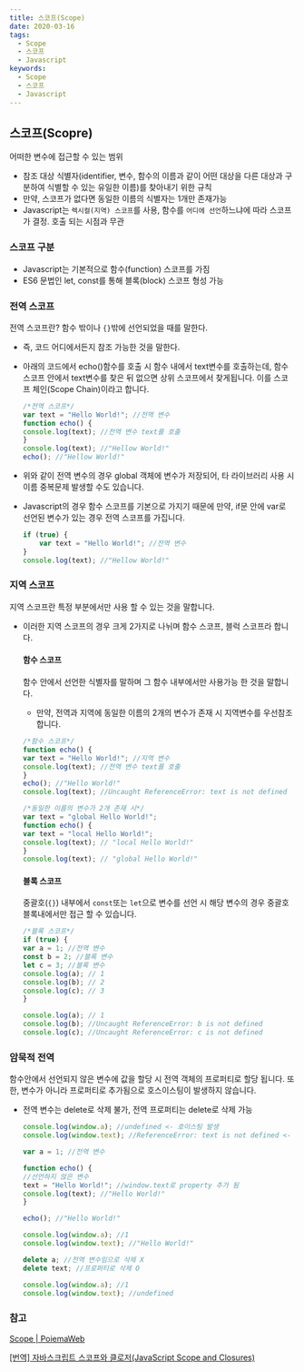 ```yaml
---
title: 스코프(Scope)
date: 2020-03-16
tags:
  - Scope
  - 스코프
  - Javascript
keywords:
  - Scope
  - 스코프
  - Javascript
---
```


## 스코프(Scopre)

어떠한 변수에 접근할 수 있는 범위

- 참조 대상 식별자(identifier, 변수, 함수의 이름과 같이 어떤 대상을 다른 대상과 구분하여 식별할 수 있는 유일한 이름)를 찾아내기 위한 규칙
- 만약, 스코프가 없다면 동일한 이름의 식별자는 1개만 존재가능
- Javascript는 `렉시컬(지역) 스코프`를 사용, 함수를 `어디에 선언`하느냐에 따라 스코프가 결정. 호출 되는 시점과 무관

### 스코프 구분

- Javascript는 기본적으로 함수(function) 스코프를 가짐
- ES6 문법인 let, const를 통해 블록(block) 스코프 형성 가능

### 전역 스코프

전역 스코프란? 함수 밖이나 `{}`밖에 선언되었을 때를 말한다.

- 즉, 코드 어디에서든지 참조 가능한 것을 말한다.
- 아래의 코드에서 echo()함수를 호출 시 함수 내에서 text변수를 호출하는데, 함수 스코프 안에서 text변수를 찾은 뒤 없으면 상위 스코프에서 찾게됩니다. 이를 스코프 체인(Scope Chain)이라고 합니다.

  ```Javascript
  /*전역 스코프*/
  var text = "Hello World!"; //전역 변수
  function echo() {
  console.log(text); //전역 변수 text를 호출
  }
  console.log(text); //"Hellow World!"
  echo(); //"Hellow World!"
  ```

- 위와 같이 전역 변수의 경우 global 객체에 변수가 저장되어, 타 라이브러리 사용 시 이름 중복문제 발생할 수도 있습니다.
- Javascript의 경우 함수 스코프를 기본으로 가지기 때문에 만약, if문 안에 var로 선언된 변수가 있는 경우 전역 스코프를 가집니다.

  ```Javascript
  if (true) {
      var text = "Hello World!"; //전역 변수
  }
  console.log(text); //"Hellow World!"
  ```

### 지역 스코프

지역 스코프란 특정 부분에서만 사용 할 수 있는 것을 말합니다.

- 이러한 지역 스코프의 경우 크게 2가지로 나뉘며 함수 스코프, 블럭 스코프라 합니다.

  #### 함수 스코프

  함수 안에서 선언한 식별자를 말하며 그 함수 내부에서만 사용가능 한 것을 말합니다.

  - 만약, 전역과 지역에 동일한 이름의 2개의 변수가 존재 시 지역변수를 우선참조합니다.

  ```Javascript
  /*함수 스코프*/
  function echo() {
  var text = "Hello World!"; //지역 변수
  console.log(text); //전역 변수 text를 호출
  }
  echo(); //"Hello World!"
  console.log(text); //Uncaught ReferenceError: text is not defined

  /*동일한 이름의 변수가 2개 존재 시*/
  var text = "global Hello World!";
  function echo() {
  var text = "local Hello World!";
  console.log(text); // "local Hello World!"
  }
  console.log(text); // "global Hello World!"
  ```

  #### 블록 스코프

  중괄호(`{}`) 내부에서 `const`또는 `let`으로 변수를 선언 시 해당 변수의 경우 중괄호 블록내에서만 접근 할 수 있습니다.

  ```Javascript
  /*블록 스코프*/
  if (true) {
  var a = 1; //전역 변수
  const b = 2; //블록 변수
  let c = 3; //블록 변수
  console.log(a); // 1
  console.log(b); // 2
  console.log(c); // 3
  }

  console.log(a); // 1
  console.log(b); //Uncaught ReferenceError: b is not defined
  console.log(c); //Uncaught ReferenceError: c is not defined
  ```

### 암묵적 전역

함수안에서 선언되지 않은 변수에 값을 할당 시 전역 객체의 프로퍼티로 할당 됩니다. 또한, 변수가 아니라 프로퍼티로 추가됨으로 호스이스팅이 발생하지 않습니다.

- 전역 변수는 delete로 삭제 불가, 전역 프로퍼티는 delete로 삭제 가능

  ```Javascript
  console.log(window.a); //undefined <- 호이스팅 발생
  console.log(window.text); //ReferenceError: text is not defined <- 호이스팅 미발생

  var a = 1; //전역 변수

  function echo() {
  //선언하지 않은 변수
  text = "Hello World!"; //window.text로 property 추가 됨
  console.log(text); //"Hello World!"
  }

  echo(); //"Hello World!"

  console.log(window.a); //1
  console.log(window.text); //"Hello World!"

  delete a; //전역 변수임으로 삭제 X
  delete text; //프로퍼티로 삭제 O

  console.log(window.a); //1
  console.log(window.text); //undefined
  ```

### 참고

[Scope | PoiemaWeb](https://poiemaweb.com/js-scope)

[[번역] 자바스크립트 스코프와 클로저(JavaScript Scope and Closures)](https://medium.com/@khwsc1/%EB%B2%88%EC%97%AD-%EC%9E%90%EB%B0%94%EC%8A%A4%ED%81%AC%EB%A6%BD%ED%8A%B8-%EC%8A%A4%EC%BD%94%ED%94%84%EC%99%80-%ED%81%B4%EB%A1%9C%EC%A0%80-javascript-scope-and-closures-8d402c976d19)
